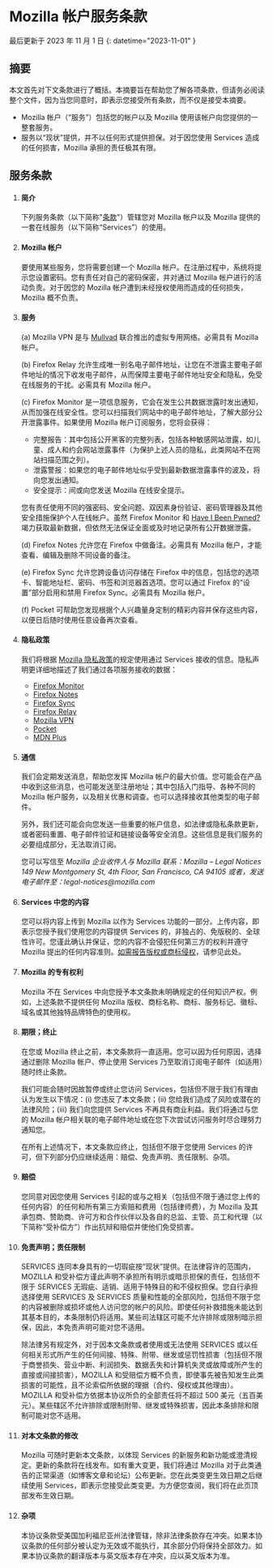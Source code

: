 ﻿# Mozilla 帐户服务条款

最后更新于 2023 年 11 月 1 日
{: datetime="2023-11-01" }

## 摘要

本文首先对下文条款进行了概括。本摘要旨在帮助您了解各项条款，但请务必阅读整个文件，因为当您同意时，即表示您接受所有条款，而不仅是接受本摘要。

* Mozilla 帐户（“服务”）包括您的帐户以及 Mozilla 使用该帐户向您提供的一整套服务。
* 服务以“现状”提供，并不以任何形式提供担保。对于因您使用 Services 造成的任何损害，Mozilla 承担的责任极其有限。

## 服务条款

1. #### 简介

    下列服务条款（以下简称"<u>条款</u>"）管辖您对 Mozilla 帐户以及 Mozilla 提供的一套在线服务（以下简称“Services”）的使用。

2. #### Mozilla 帐户

     要使用某些服务，您将需要创建一个 Mozilla 帐户。在注册过程中，系统将提示您设置密码。您有责任对自己的密码保密，并对通过 Mozilla 帐户进行的活动负责。对于因您的 Mozilla 帐户遭到未经授权使用而造成的任何损失，Mozilla 概不负责。

3. #### 服务

    (a) Mozilla VPN 是与 [Mullvad](https://mullvad.net/) 联合推出的虚拟专用网络。必需具有 Mozilla 帐户。
    
    (b) Firefox Relay 允许生成唯一别名电子邮件地址，让您在不泄露主要电子邮件地址的情况下收发电子邮件，从而保障主要电子邮件地址安全和隐私，免受在线服务的干扰。必需具有 Mozilla 帐户。
    
    (c) Firefox Monitor 是一项信息服务，它会在发生公共数据泄露时发出通知，从而加强在线安全性。您可以扫描我们网站中的电子邮件地址，了解大部分公开泄露事件。如果使用 Mozilla 帐户订阅服务，您将会获得：

    * 完整报告：其中包括公开黑客的完整列表，包括各种敏感网站泄露，如儿童、成人和约会网站泄露事件（为保护上述人员的隐私，此类网站不在网站扫描范围之列）。
    * 泄露警报：如果您的电子邮件地址似乎受到最新数据泄露事件的波及，将向您发出通知。
    * 安全提示：间或向您发送 Mozilla 在线安全提示。

    您有责任使用不同的强密码、安全问题、双因素身份验证、密码管理器及其他安全措施保护个人在线帐户。虽然 Firefox Monitor 和 [Have I Been Pwned?](https://haveibeenpwned.com/) 竭力获取最新数据，但依然无法保证全面或及时地记录所有公开数据泄露。

    (d) Firefox Notes 允许您在 Firefox 中做备注。必需具有 Mozilla 帐户，才能查看、编辑及删除不同设备的备注。

    (e) Firefox Sync 允许您跨设备访问存储在 Firefox 中的信息，包括您的选项卡、智能地址栏、密码、书签和浏览器首选项。您可以通过 Firefox 的“设置”部分启用和禁用 Firefox Sync。必需具有 Mozilla 帐户。
    
    (f) Pocket 可帮助您发现根据个人兴趣量身定制的精彩内容并保存这些内容，以便日后随时使用任意设备再次查看。

4. #### 隐私政策

    我们将根据 [Mozilla 隐私政策](https://www.mozilla.org/privacy/)的规定使用通过 Services 接收的信息。隐私声明更详细地描述了我们通过各项服务接收的数据：

    * [Firefox Monitor](https://www.mozilla.org/privacy/firefox-monitor/)
    * [Firefox Notes](https://addons.mozilla.org/firefox/addon/notes-by-firefox/)
    * [Firefox Sync](https://www.mozilla.org/privacy/firefox/#sync)
    * [Firefox Relay](https://www.mozilla.org/privacy/firefox-relay/)
    * [Mozilla VPN](https://www.mozilla.org/privacy/mozilla-vpn/)
    * [Pocket](https://getpocket.com/privacy/)
    * [MDN Plus](https://www.mozilla.org/privacy/mdn-plus/)

5. #### 通信

    我们会定期发送消息，帮助您发挥 Mozilla 帐户的最大价值。您可能会在产品中收到这些消息，也可能发送至注册地址；其中包括入门指导、各种不同的 Mozilla 帐户服务，以及相关优惠和调查。也可以选择接收其他类型的电子邮件。
    
    另外，我们还可能会向您发送一些重要的帐户信息，如法律或隐私条款更新，或者密码重置、电子邮件验证和链接设备等安全消息。这些信息是我们服务的必要组成部分，无法取消订阅。
    
	您可以写信至 _Mozilla 企业收件人与 Mozilla 联系：Mozilla – Legal Notices 149 New Montgomery St, 4th Floor, San Francisco, CA 94105 或者，发送电子邮件至：legal-notices@mozilla.com_

6. #### Services 中您的内容

    您可以将内容上传到 Mozilla 以作为 Services 功能的一部分。上传内容，即表示您授予我们使用您的内容提供 Services 的，非独占的、免版税的、全球性许可。您谨此确认并保证，您的内容不会侵犯任何第三方的权利并遵守 Mozilla 提出的任何内容准则。[如需报告版权或商标侵权](https://www.mozilla.org/about/legal/report-infringement/)，请参见此处。

7. #### Mozilla 的专有权利

    Mozilla 不在 Services 中向您授予本文条款未明确规定的任何知识产权。例如，上述条款不提供任何 Mozilla 版权、商标名称、商标、服务标记、徽标、域名或其他独特品牌特色的使用权。

8. #### 期限；终止

    在您或 Mozilla 终止之前，本文条款将一直适用。您可以因为任何原因，选择通过删除 Mozilla 帐户、停止使用 Services 乃至取消订阅电子邮件（如适用）随时终止条款。 

    我们可能会随时因故暂停或终止您访问 Services，包括但不限于我们有理由认为发生以下情况：(i) 您违反了本文条款；(ii) 您给我们造成了风险或潜在的法律风险；(iii) 我们向您提供 Services 不再具有商业利益。我们将通过与您的 Mozilla 帐户相关联的电子邮件地址或在您下次尝试访问服务时尽合理努力通知您。

    在所有上述情况下，本文条款应终止，包括但不限于您使用 Services 的许可，但下列部分仍应继续适用：赔偿、免责声明、责任限制、杂项。

9. #### 赔偿

    您同意对因您使用 Services 引起的或与之相关（包括但不限于通过您上传的任何内容）的任何和所有第三方索赔和费用（包括律师费），为 Mozilla 及其承包商、赞助商、许可方和合作伙伴以及各自的总监、主管、员工和代理（以下简称“受补偿方”）作出抗辩和赔偿并使他们免受损害。

10. #### 免责声明；责任限制

    SERVICES 连同本身具有的一切瑕疵按“现状”提供。在法律容许的范围内，MOZILLA 和受补偿方谨此声明不承担所有明示或暗示担保的责任，包括但不限于 SERVICES 无瑕疵、适销、适用于特殊目的和不侵权担保。您自行承担选择使用 SERVICES 及 SERVICES 质量和性能的全部风险，包括但不限于您的内容被删除或损坏或他人访问您的帐户的风险。即使任何补救措施未能达到其基本目的，本条限制仍将适用。某些司法辖区可能不允许排除或限制暗示担保，因此，本免责声明可能对您不适用。

    除法律另有规定外，对于因本文条款或者使用或无法使用 SERVICES 或以任何相关形式所产生的任何间接、特殊、附带、继发或惩罚性损害（包括但不限于商誉损失、营业中断、利润损失、数据丢失和计算机失灵或故障或所产生的直接或间接损害），MOZILLA 和受赔偿方概不负责，即使事先被告知发生此类损害的可能性，且不论索偿所依据的理据（合约、侵权或其他理由）。MOZILLA 和受补偿方依据本协议所负的全部责任将不超过 500 美元（五百美元）。某些辖区不允许排除或限制附带、继发或特殊损害，因此本条排除和限制可能对您不适用。

11. #### 对本文条款的修改

    Mozilla 可随时更新本文条款，以体现 Services 的新服务和新功能或澄清规定。更新的条款将在线发布。如有重大变更，我们将通过 Mozilla 对于此类通告的正常渠道（如博客文章和论坛）公布更新。您在此类变更生效日期之后继续使用 Services，即表示您接受此类变更。为方便您查阅，我们将在此页顶部发布生效日期。

12. #### 杂项

    本协议条款受美国加利福尼亚州法律管辖，除非法律条款存在冲突。如果本协议条款的任何部分被认定为无效或不能执行，其余部分仍将保持全部效力。如果本协议条款的翻译版本与英文版本存在冲突，应以英文版本为准。
